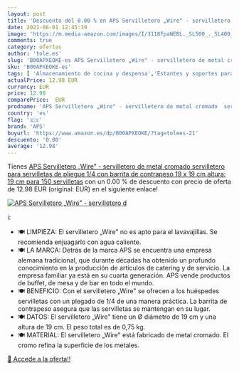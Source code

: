 ```yaml
---
layout: post
title: 'Descuento del 0.00 % en APS Servilletero „Wire" - servilletero d'
date: 2021-06-01 12:45:19
image: 'https://m.media-amazon.com/images/I/3118FpaNEBL._SL500_._SL400_.jpg'
comments: true
category: ofertas
author: 'tole.es'
slug: 'B00APXEOKE-es APS Servilletero „Wire" - servilletero de metal cromado...'
sku: 'B00APXEOKE-es'
tags: [ 'Almacenamiento de cocina y despensa','Estantes y soportes para cocina','Hogar y cocina','Servilleteros','aps','servilletas', ]
actualPrice: 12.98 EUR
currency: EUR
price: 12.98
comparePrice:  EUR
prodname: 'APS Servilletero „Wire" - servilletero de metal cromado  servilletero para servilletas de pliegue 1/4  con barrita de contrapeso  19 x 19 cm  altura: 19 cm  para 150 servilletas'
country: 'es'
flag: '🇪🇸'
brand: 'APS'
buyurl: 'https://www.amazon.es/dp/B00APXEOKE/?tag=tolees-21'
descuento: '0.00'
average: '12.98'
---
```


Tienes [APS Servilletero „Wire" - servilletero de metal cromado  servilletero para servilletas de pliegue 1/4  con barrita de contrapeso  19 x 19 cm  altura: 19 cm  para 150 servilletas](https://www.amazon.es/dp/B00APXEOKE/?tag=tolees-21) con un 0.00 % de descuento con precio de oferta de 12.98 EUR (original:  EUR) en el siguiente enlace!

[![APS Servilletero „Wire" - servilletero d](https://m.media-amazon.com/images/I/3118FpaNEBL._SL500_._SL400_.jpg)](https://www.amazon.es/dp/B00APXEOKE/?tag=tolees-21)

ℹ️:

- 🍽 LIMPIEZA: El servilletero „Wire" no es apto para el lavavajillas. Se recomienda enjuagarlo con agua caliente.
- 🍽 LA MARCA: Detrás de la marca APS se encuentra una empresa alemana tradicional, que durante décadas ha obtenido un profundo conocimiento en la producción de artículos de catering y de servicio. La empresa familiar ya está en su cuarta generación. APS vende productos de buffet, de mesa y de bar en todo el mundo.
- 🍽 BENEFICIO: Con el servilletero „Wire" se ofrecen a los huéspedes servilletas con un plegado de 1/4 de una manera práctica. La barrita de contrapeso asegura que las servilletas se mantengan en su lugar.
- 🍽 DATOS: El servilletero „Wire" tiene un Ø diámetro de 19 cm y una altura de 19 cm. El peso total es de 0,75 kg.
- 🍽 MATERIAL: El servilletero „Wire" está fabricado de metal cromado. El cromo refina la superficie de los metales.

[🛒 Accede a la oferta!!](https://www.amazon.es/dp/B00APXEOKE/?tag=tolees-21)

